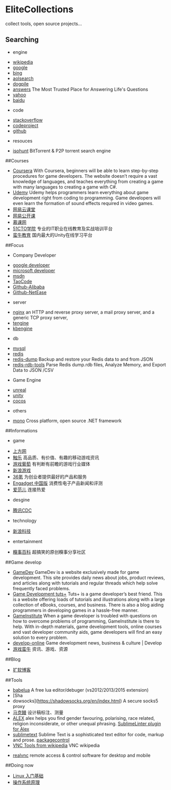 # EliteCollections
collect tools, open source projects...

## Searching
- engine
 + [wikipedia](https://en.wikipedia.org/)
 + [google](https://www.google.com/?gws_rd=ssl)
 + [bing](http://global.bing.com/?FORM=HPCNEN&setmkt=en-us&setlang=en-us)
 + [aolsearch](http://www.aolsearch.com/)
 + [dogpile](www.dogpile.com)
 + [answers](www.answers.com)  The Most Trusted Place for Answering Life's Questions
 + [yahoo](https://www.yahoo.com/)
 + [baidu](https://www.baidu.com/)
- code
 + [stackoverflow](http://stackoverflow.com/)
 + [codeproject](www.codeproject.com)
 + [github](https://github.com)
- resouces
 + [isohunt](https://isohunt.to/) BitTorrent & P2P torrent search engine

##Courses
- [Coursera](https://www.coursera.org/) With Coursera, beginners will be able to learn step-by-step procedures for game developers. The website doesn’t require a vast knowledge of languages, and teaches everything from creating a game with many languages to creating a game with C#.
- [Udemy](https://www.udemy.com) Udemy helps programmers learn everything about game development right from coding to programming. Game developers will even learn the formation of sound effects required in video games.
- [网易云课堂](http://study.163.com/)
- [网易公开课](http://open.163.com/)
- [慕课网](http://www.imooc.com/)
- [51CTO学院](http://edu.51cto.com/) 专业的IT职业在线教育及实战培训平台
- [蛮牛教育](www.unitytrain.cn/) 国内最大的Unity在线学习平台

##Focus
- Company Developer
 + [google developer](https://developers.google.com/)
 + [microsoft developer](https://msdn.microsoft.com/zh-cn/default.aspx)
 + [msdn](https://msdn.microsoft.com/en-us/)
 + [TaoCode](http://code.taobao.org/)
 + [Github-Alibaba](https://github.com/alibaba?page=1)
 + [Github-NetEase](https://github.com/NetEase)
- server
 + [nginx](http://nginx.org/en/) an HTTP and reverse proxy server, a mail proxy server, and a generic TCP proxy server,
 + [tengine](http://tengine.taobao.org/documentation_cn.html)
 + [kbengine](https://github.com/kbengine)
- db
 + [mysql](https://github.com/mysql)
 + [redis](http://redis.io/)
 + [redis-dump](https://github.com/delano/redis-dump) Backup and restore your Redis data to and from JSON
 + [redis-rdb-tools](https://github.com/sripathikrishnan/redis-rdb-tools) Parse Redis dump.rdb files, Analyze Memory, and Export Data to JSON /CSV
- Game Engine
 + [unreal](https://www.unrealengine.com)
 + [unity](http://unity3d.com/cn/)
 + [cocos](http://www.cocoachina.com/bbs/)
- others
 + [mono](http://www.mono-project.com/) Cross platform, open source .NET framework

##Informations
- game
 + [上方网](http://www.sfw.cn/)
 + [触乐](http://www.chuapp.com/) 高品质、有价值、有趣的移动游戏资讯
 + [游戏葡萄](http://youxiputao.com/) 有判断有前瞻的游戏行业媒体
 + [新浪游戏](http://games.sina.com.cn/)
 + [36氪](http://36kr.com/) 为创业者提供最好的产品和服务
 + [Engadget 中国版](http://cn.engadget.com/) 消费性电子产品新闻和评测
 + [爱范儿](http://www.ifanr.com/) 连接热爱
- desgine
 + [腾讯CDC](http://cdc.tencent.com/)
- technology
 + [新浪科技](http://tech.sina.com.cn/)
- entertainment
 + [糗事百科](http://www.qiushibaike.com/) 超搞笑的原创糗事分享社区

##Game develop
- [GameDev](http://www.gamedev.net/page/index.html) GameDev is a website exclusively made for game development. This site provides daily news about jobs, product reviews, and articles along with tutorials and regular threads which help solve frequently faced problems.
- [Game Development tuts+](http://tutsplus.com/) Tuts+ is a game developer’s best friend. This is a website offering loads of tutorials and illustrations along with a large collection of eBooks, courses,  and business. There is also a blog aiding programmers in developing games in a hassle-free manner.
- [GameInstitute]() When a game developer is troubled with questions on how to overcome problems of programming, GameInstitute is there to help. With in-depth materials, game development tools, online courses and vast developer community aids, game developers will find an easy solution to every problem.
- [develop-online](http://www.develop-online.net/) Game development news, business & culture | Develop
- [游戏蛮牛](http://www.manew.com/) 资讯、游戏、资源

##Blog
- [扩软博客](https://blog.kuoruan.com/)

##Tools
- [babelua](http://babelua.codeplex.com/) A free lua editor/debuger (vs2012/2013/2015 extension) 
- [Sha
- dowsocks](https://shadowsocks.org/en/index.html) A secure socks5 proxy
- [马克鳗](http://www.getmarkman.com/) 设计稿标注、测量
- [ALEX](http://alexjs.com/) alex helps you find gender favouring, polarising, race related, religion inconsiderate, or other unequal phrasing. [SublimeLinter plugin for Alex ](https://github.com/sindresorhus/SublimeLinter-contrib-alex)
- [sublimetext](http://www.sublimetext.com/3dev) Sublime Text is a sophisticated text editor for code, markup and prose. [packagecontrol](https://packagecontrol.io/)
- [VNC Tools from wikipedia](https://zh.wikipedia.org/wiki/VNC) VNC wikipedia
 + [realvnc](https://www.realvnc.com/) remote access & control software for desktop and mobile

##Doing now
- [Linux 入门基础](http://study.163.com/course/courseMain.htm?courseId=232007)
- [操作系统原理](https://class.coursera.org/os-001/lecture)